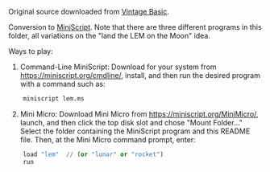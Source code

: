 Original source downloaded from [Vintage Basic](http://www.vintage-basic.net/games.html).

Conversion to [MiniScript](https://miniscript.org).  Note that there are three different programs in this folder, all variations on the "land the LEM on the Moon" idea.

Ways to play:

1. Command-Line MiniScript:
Download for your system from https://miniscript.org/cmdline/, install, and then run the desired program with a command such as:

```py
	miniscript lem.ms
```
2. Mini Micro:
Download Mini Micro from https://miniscript.org/MiniMicro/, launch, and then click the top disk slot and chose "Mount Folder..."  Select the folder containing the MiniScript program and this README file.  Then, at the Mini Micro command prompt, enter:

```py
	load "lem"	// (or "lunar" or "rocket")
	run
```

